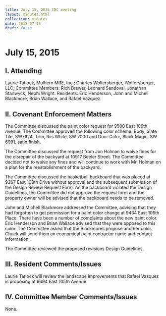 ```yaml
---
title: July 15, 2015 CEC meeting
layout: minutes.html
collection: minutes
date: 2015-07-15
draft: false
---
```

# July 15, 2015

## I. Attending
Laurie Tatlock, Mulhern MRE, Inc.; Charles Wolfersberger, Wolfersberger, LLC;  Committee Members: Rich Brewer, Leonard Sandoval, Jonathan Stanwyck, Nephi Wright.  Residents:  Eric Henderson, John and Michell Blackmore, Brian Wallace, and Rafael Vazquez.

## II. Covenant Enforcement Matters
The Committee discussed the paint color request for 9500 East 106th Avenue.  The Committee approved the following color scheme:  Body, Slate Tile, SW7624, Trim, Ibis White, SW 7000 and Door Color, Black Magic, SW 6991, satin finish.  

The Committee discussed the request from Jon Holman to waive fines for the disrepair of the backyard at 10917 Beeler Street.  The Committee decided not to waive any fines and will continue to work with Mr. Holman on a plan for the reestablishment of the backyard.

The Committee discussed the basketball backboard that was placed at 9267 East 108th Drive without approval and the subsequent submission of the Design Review Request Form.  As the backboard violated the Design Guidelines, the Committee did not approve the request form and the property owner will be advised that the backboard needs to be removed.  

John and Michell Blackmore addressed the Committee, advising that they had forgotten to get permission for a paint color change at 9434 East 106th Place.  There have been a number of complaints about the new paint color.  Eric Henderson and Brian Wallace advised that they were opposed to this color.   The Committee asked that the Blackmores propose another color.  Chuck will send them an economical paint contractor name and contact information.

The Committee reviewed the proposed revisions Design Guidelines.

## III. Resident Comments/Issues
Laurie Tatlock will review the landscape improvements that Rafael Vazquez is proposing at 9694 East 105th Avenue.

## IV. Committee Member Comments/Issues
None.
